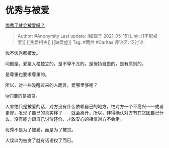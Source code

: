 # 优秀与被爱
[优秀了就会被爱吗？](https://www.zhihu.com/question/359757145/answer/1792051657)

> Author: #Anonymity
> Last update: [编辑于 2021-05-15]
> Link: [[不配被爱]] [[贪爱相生]] [[缺爱症]]
> Tag: #两性 #Caritas
> 评论区:
> 泛讨论:

优不优秀都被爱。

问题是，爱是人格独立的，是不卑不亢的，是保持自由的，是有原则的。

是尊重也要求尊重的。

所以，对一些没醒过来的人而言，爱哪里够呢？

ta们要的是被贪。

人害怕只是被爱的话，对方没有什么依赖自己的地方，怕对方一个不高兴——或者更惨，发现了自己的真实样子——就会离开，所以，非得确认对方有在贪图自己什么，没有能力跟自己讨价还价，才敢安心的相信对方不会走。

优秀不是为了被爱，而是为了被贪。

人误以为被贪了就有话语权了而已。
